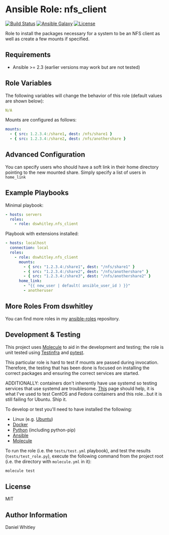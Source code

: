 Ansible Role: nfs_client
========================

[![Build Status](https://travis-ci.org/gantsign/ansible-role-visual-studio-code.svg?branch=master)](https://travis-ci.org/gantsign/ansible-role-visual-studio-code)
[![Ansible Galaxy](https://img.shields.io/badge/ansible--galaxy-gantsign.visual--studio--code-blue.svg)](https://galaxy.ansible.com/gantsign/visual-studio-code)
[![License](https://img.shields.io/badge/license-MIT-blue.svg)](https://raw.githubusercontent.com/gantsign/ansible-role-visual-studio-code/master/LICENSE)

Role to install the packages necessary for a system to be an NFS client as well
as create a few mounts if specified.

Requirements
------------

* Ansible >= 2.3 (earlier versions may work but are not tested)

Role Variables
--------------

The following variables will change the behavior of this role (default values
are shown below):

```yaml
N/A
```

Mounts are configured as follows:

```yaml
mounts:
  - { src: 1.2.3.4:/share1, dest: /nfs/share1 }
  - { src: 1.2.3.4:/share2, dest: /nfs/anothershare }
```



Advanced Configuration
----------------------

You can specify users who should have a soft link in their home directory 
pointing to the new mounted share.  Simply specify a list of users in 
`home_link` 

Example Playbooks
-----------------

Minimal playbook:

```yaml
- hosts: servers
  roles:
    - role: dswhitley.nfs_client
```

Playbook with extensions installed:

```yaml
- hosts: localhost
  connection: local
  roles:
    - role: dswhitley.nfs_client
      mounts:
        - { src: "1.2.3.4:/share1", dest: "/nfs/share1" }
        - { src: "1.2.3.4:/share2", dest: "/nfs/anothershare" }
        - { src: "1.2.3.4:/share3", dest: "/nfs/anothershare2" }
      home_link:
        - "{{ new_user | default( ansible_user_id ) }}"
        - anotheruser
```

More Roles From dswhitley
-------------------------

You can find more roles in my 
[ansible-roles](https://github.com/dswhitley/ansible-roles) repository.

Development & Testing
---------------------

This project uses [Molecule](http://molecule.readthedocs.io/) to aid in the
development and testing; the role is unit tested using
[Testinfra](http://testinfra.readthedocs.io/) and
[pytest](http://docs.pytest.org/).

This particular role is hard to test if mounts are passed during invocation.  
Therefore, the testing that has been done is focused on installing the correct 
packages and ensuring the correct services are started.

ADDITIONALLY: containers don't inherently have use systemd so testing services
that use systemd are troublesome.  [This](https://medium.com/@tklo/testing-ansible-role-of-a-systemd-based-service-using-molecule-and-docker-4b3608a10ef0)
page should help, it is what I've used to test CentOS and Fedora containers and
this role...but it is still failing for Ubuntu.  Ship it.

To develop or test you'll need to have installed the following:

* Linux (e.g. [Ubuntu](http://www.ubuntu.com/))
* [Docker](https://www.docker.com/)
* [Python](https://www.python.org/) (including python-pip)
* [Ansible](https://www.ansible.com/)
* [Molecule](http://molecule.readthedocs.io/)

To run the role (i.e. the `tests/test.yml` playbook), and test the results
(`tests/test_role.py`), execute the following command from the project root
(i.e. the directory with `molecule.yml` in it):

```bash
molecule test
```

License
-------

MIT

Author Information
------------------

Daniel Whitley

